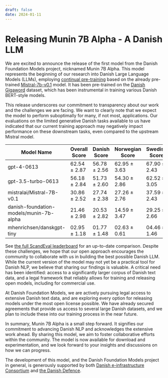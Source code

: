 ```yaml
---
draft: false
date: 2024-01-11
---
```


# Releasing Munin 7B Alpha - A Danish LLM

We are excited to announce the release of the first model from the Danish Foundation
Models project, nicknamed Munin 7B Alpha. This model represents the beginning of our
research into Danish Large Language Models (LLMs), employing [continual
pre-training](https://arxiv.org/abs/2308.04014) based on the already pre-trained
[Mistral-7b-v0.1](https://huggingface.co/mistralai/Mistral-7B-v0.1) model. It has been
pre-trained on the [Danish Gigaword](https://gigaword.dk/) dataset, which has been
instrumental in training various Danish BERT-style models.

<!-- more -->

This release underscores our commitment to transparency about our work and the
challenges we are facing. We want to clearly note that we expect the model to perform
suboptimally for many, if not most, applications. Our evaluations on the limited
generative Danish tasks available to us have indicated that our current training
approach may negatively impact performance on these downstream tasks, even compared to
the upstream Mistral model.

| Model Name                              	| Overall Score 	| Danish Score 	| Norwegian Score 	| Swedish Score 	|
|-----------------------------------------	|---------------	|--------------	|-----------------	|---------------	|
| gpt-4-0613                              	| 62.54 ± 2.87  	| 56.78 ± 2.56 	| 62.95 ± 3.63    	| 67.90 ± 2.43  	|
| gpt-3.5-turbo-0613                      	| 56.18 ± 2.84  	| 51.73 ± 2.60 	| 54.30 ± 2.86    	| 62.52 ± 3.05  	|
| mistralai/Mistral-7B-v0.1               	| 30.86 ± 2.52	   	| 27.74 ± 2.38 	| 27.26 ± 2.76	   	| 37.59 ± 2.43	 	|
| danish-foundation-models/munin-7b-alpha 	| 21.46 ± 2.98  	| 20.53 ± 2.82 	| 14.59 ± 3.47    	| 29.25 ± 2.66  	|
| mhenrichsen/danskgpt-tiny              	| 02.95 ± 1.18	  	| 01.77 ± 1.48 	| 02.63 ± 0.61	   	| 04.46 ± 1.46	  	|

See [the full ScandEval
leaderboard](https://scandeval.com/mainland-scandinavian-nlu-benchmark/) for an
up-to-date comparison. Despite these challenges, we hope that our open approach
encourages the community to collaborate with us in building the best possible Danish
LLM. While the current version of the model may not yet be a practical tool for Danish
NLP, we believe that sharing our findings is valuable. A critical need has been
identified: access to a significantly larger corpus of Danish text data, and a legal
framework that reliably allows for training and releasing open models, including for
commercial use.

At Danish Foundation Models, we are actively pursuing legal access to extensive Danish
text data, and are exploring every option for releasing models under the
most open license possible. We have already secured agreements that provide us access
to several large Danish datasets, and we plan to include these into our training
process in the near future.

In summary, Munin 7B Alpha is a small step forward. It signifies our commitment to
advancing Danish NLP and acknowledges the extensive work ahead. By sharing this model,
we aim to foster collaborative efforts within the community. The model is now available
for download and experimentation, and we look forward to your insights and discussions
on how we can progress.

The development of this model, and the Danish Foundation Models project in general, is
generously supported by both [Danish e-infrastructure Consortium](https://www.deic.dk/)
and [the Danish Defence](https://www.forsvaret.dk/).
